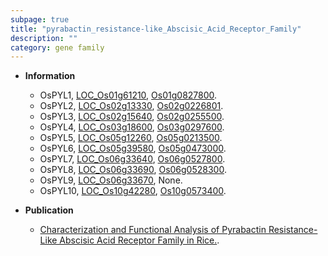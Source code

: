 ```yaml
---
subpage: true
title: "pyrabactin_resistance-like_Abscisic_Acid_Receptor_Family"
description: ""
category: gene family
---
```


* **Information**  
    + OsPYL1, [LOC_Os01g61210](http://rice.plantbiology.msu.edu/cgi-bin/ORF_infopage.cgi?orf=LOC_Os01g61210), [Os01g0827800](http://rapdb.dna.affrc.go.jp/viewer/gbrowse_details/irgsp1?name=Os01g0827800).
    + OsPYL2, [LOC_Os02g13330](http://rice.plantbiology.msu.edu/cgi-bin/ORF_infopage.cgi?orf=LOC_Os02g13330), [Os02g0226801](http://rapdb.dna.affrc.go.jp/viewer/gbrowse_details/irgsp1?name=Os02g0226801).
    + OsPYL3, [LOC_Os02g15640](http://rice.plantbiology.msu.edu/cgi-bin/ORF_infopage.cgi?orf=LOC_Os02g15640), [Os02g0255500](http://rapdb.dna.affrc.go.jp/viewer/gbrowse_details/irgsp1?name=Os02g0255500).
    + OsPYL4, [LOC_Os03g18600](http://rice.plantbiology.msu.edu/cgi-bin/ORF_infopage.cgi?orf=LOC_Os03g18600), [Os03g0297600](http://rapdb.dna.affrc.go.jp/viewer/gbrowse_details/irgsp1?name=Os03g0297600).
    + OsPYL5, [LOC_Os05g12260](http://rice.plantbiology.msu.edu/cgi-bin/ORF_infopage.cgi?orf=LOC_Os05g12260), [Os05g0213500](http://rapdb.dna.affrc.go.jp/viewer/gbrowse_details/irgsp1?name=Os05g0213500).
    + OsPYL6, [LOC_Os05g39580](http://rice.plantbiology.msu.edu/cgi-bin/ORF_infopage.cgi?orf=LOC_Os05g39580), [Os05g0473000](http://rapdb.dna.affrc.go.jp/viewer/gbrowse_details/irgsp1?name=Os05g0473000).
    + OsPYL7, [LOC_Os06g33640](http://rice.plantbiology.msu.edu/cgi-bin/ORF_infopage.cgi?orf=LOC_Os06g33640), [Os06g0527800](http://rapdb.dna.affrc.go.jp/viewer/gbrowse_details/irgsp1?name=Os06g0527800).
    + OsPYL8, [LOC_Os06g33690](http://rice.plantbiology.msu.edu/cgi-bin/ORF_infopage.cgi?orf=LOC_Os06g33690), [Os06g0528300](http://rapdb.dna.affrc.go.jp/viewer/gbrowse_details/irgsp1?name=Os06g0528300).
    + OsPYL9, [LOC_Os06g33670](http://rice.plantbiology.msu.edu/cgi-bin/ORF_infopage.cgi?orf=LOC_Os06g33670), None.
    + OsPYL10, [LOC_Os10g42280](http://rice.plantbiology.msu.edu/cgi-bin/ORF_infopage.cgi?orf=LOC_Os10g42280), [Os10g0573400](http://rapdb.dna.affrc.go.jp/viewer/gbrowse_details/irgsp1?name=Os10g0573400).

* **Publication**  
    + [Characterization and Functional Analysis of Pyrabactin Resistance-Like Abscisic Acid Receptor Family in Rice.](N+Y).


